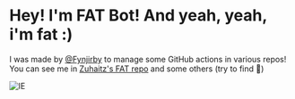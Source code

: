 # Hey! I'm FAT Bot! And yeah, yeah, i'm fat :)

I was made by [@Fynjirby](https://github.com/fynjirby) to manage some GitHub actions in various repos! You can see me in [Zuhaitz's FAT repo](https://github.com/Zuhaitz-dev/fat) and some others (try to find 🤫)

![IE](https://img.shields.io/badge/Internet%20Explorer-0076D6?style=for-the-badge&logo=Internet%20Explorer&logoColor=white)
